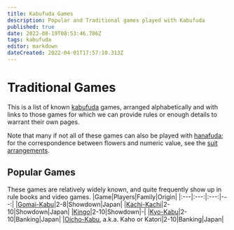 ```yaml
---
title: Kabufuda Games
description: Popular and Traditional games played with Kabufuda
published: true
date: 2022-08-19T08:53:46.786Z
tags: kabufuda
editor: markdown
dateCreated: 2022-04-01T17:57:10.313Z
---
```


# Traditional Games
This is a list of known [kabufuda](/en/kabufuda) games, arranged alphabetically and with links to those games for which we can provide rules or enough details to warrant their own pages.

Note that many if not all of these games can also be played with [hanafuda](/en/hanafuda); for the correspondence between flowers and numeric value, see the [suit arrangements](/en/hanafuda/suits#arrangement-of-suits).

## Popular Games
These games are relatively widely known, and quite frequently show up in rule books and video games.
|Game|Players|Family|Origin|
|:---|:---:|:---:|---:|
|[Gomai-Kabu](/en/kabufuda/games/gomai-kabu)|2-8|Showdown|Japan|
|[Kachi-Kachi](/en/kabufuda/games/kachi-kachi)|2-10|Showdown|Japan|
|[Kingo](/en/hanafuda/games/kingo)|2-10|Showdown|-|
|[Kyo-Kabu](/en/hanafuda/games/kyo-kabu)|2-10|Banking|Japan|
|[Oicho-Kabu](/en/hanafuda/games/oicho-kabu), a.k.a. Kaho or Katori|2-10|Banking|Japan|

